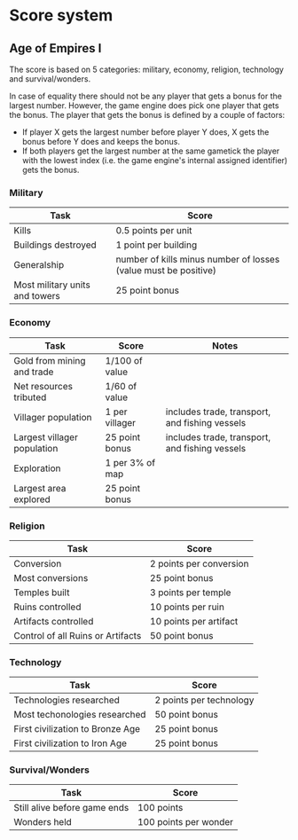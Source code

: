 # Score system

## Age of Empires I

The score is based on 5 categories: military, economy, religion, technology and
survival/wonders.

In case of equality there should not be any player that gets a bonus for the
largest number. However, the game engine does pick one player that gets the
bonus. The player that gets the bonus is defined by a couple of factors:

* If player X gets the largest number before player Y does, X gets the bonus
  before Y does and keeps the bonus.
* If both players get the largest number at the same gametick the player with
  the lowest index (i.e. the game engine's internal assigned identifier) gets
  the bonus.

### Military

Task                           | Score
-------------------------------|-----------------------------------------------------------------
Kills                          | 0.5 points per unit
Buildings destroyed            | 1 point per building
Generalship                    | number of kills minus number of losses (value must be positive)
Most military units and towers | 25 point bonus

### Economy

Task                        | Score           | Notes
----------------------------|-----------------|---------
Gold from mining and trade  | 1/100 of value  |
Net resources tributed      | 1/60 of value   |
Villager population         | 1 per villager  | includes trade, transport, and fishing vessels
Largest villager population | 25 point bonus  | includes trade, transport, and fishing vessels
Exploration                 | 1 per 3% of map |
Largest area explored       | 25 point bonus  |

### Religion

Task                              | Score
----------------------------------|-------------------------
Conversion                        | 2 points per conversion
Most conversions                  | 25 point bonus
Temples built                     | 3 points per temple
Ruins controlled                  | 10 points per ruin
Artifacts controlled              | 10 points per artifact
Control of all Ruins or Artifacts | 50 point bonus

### Technology

Task                             | Score
---------------------------------|-------------------------
Technologies researched          | 2 points per technology
Most techonologies researched    | 50 point bonus
First civilization to Bronze Age | 25 point bonus
First civilization to Iron Age   | 25 point bonus

### Survival/Wonders

Task                         | Score
-----------------------------|-----------------------
Still alive before game ends | 100 points
Wonders held                 | 100 points per wonder
